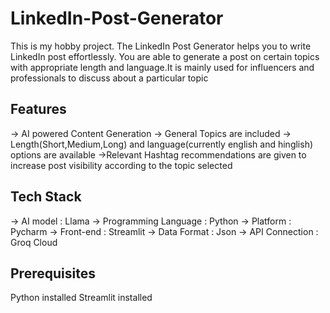 # LinkedIn-Post-Generator
This is my hobby project. The LinkedIn Post Generator helps you to write LinkedIn post effortlessly. You are able to generate a post on certain topics with appropriate length and language.It is mainly used for influencers and professionals to discuss about a particular topic
## Features
-> AI powered Content Generation
-> General Topics are included
-> Length(Short,Medium,Long) and language(currently english and hinglish) options are available
->Relevant Hashtag recommendations are given to increase post visibility according to the topic selected
## Tech Stack
-> AI model : Llama
-> Programming Language : Python
-> Platform : Pycharm
-> Front-end : Streamlit
-> Data Format :  Json
-> API Connection : Groq Cloud
## Prerequisites
Python installed
Streamlit installed


